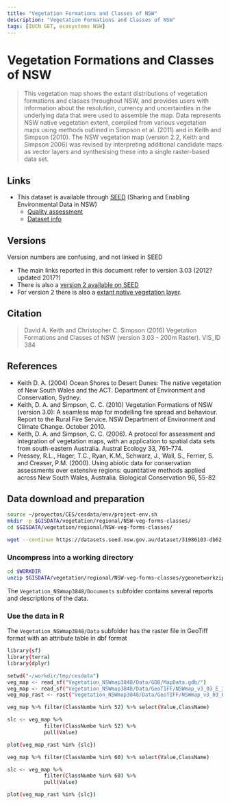 ```yaml
---
title: "Vegetation Formations and Classes of NSW"
description: "Vegetation Formations and Classes of NSW"
tags: [IUCN GET, ecosystems NSW]
---
```


# Vegetation Formations and Classes of NSW

> This vegetation map shows the extant distributions of vegetation formations and classes throughout NSW, and provides users with information about the resolution, currency and uncertainties in the underlying data that were used to assemble the map. Data represents NSW native vegetation extent, compiled from various vegetation maps using methods outlined in Simpson et al. (2011) and in Keith and Simpson (2010). The NSW vegetation map (version 2.2, Keith and Simpson 2006) was revised by interpreting additional candidate maps as vector layers and synthesising these into a single raster-based data set. 



## Links 

- This dataset is available through [SEED](https://www.seed.nsw.gov.au/) (Sharing and Enabling Environmental Data in NSW)
    - [Quality assessment](https://datasets.seed.nsw.gov.au/dataset/vegetation-classes-of-nsw-version-3-03-200m-raster-david-a-keith-and-christopher-c-simpc0917/resource/debe5cf1-cbff-4e23-b768-ffbdbd8ec006)
    - [Dataset info](https://datasets.seed.nsw.gov.au/dataset/vegetation-classes-of-nsw-version-3-03-200m-raster-david-a-keith-and-christopher-c-simpc0917)

## Versions

Version numbers are confusing, and not linked in SEED

- The main links reported in this document refer to version 3.03 (2012? updated 2017?)
- There is also a [version 2 available on SEED](https://datasets.seed.nsw.gov.au/dataset/vegetation-formations-and-classes-of-nsw-version-2-david-a-keith-christopher-c-simpson-b0fef) 
- For version 2 there is also a [extant native vegetation layer](https://datasets.seed.nsw.gov.au/dataset/nsw-extant-native-vegetation-keith-and-simpson-2006-version-0021b84f).

## Citation

> David A. Keith and Christopher C. Simpson (2016) Vegetation Formations and Classes of NSW (version 3.03 - 200m Raster). VIS_ID 384


## References

- Keith D. A. (2004) Ocean Shores to Desert Dunes: The native vegetation of New South Wales and the ACT. Department of Environment and Conservation, Sydney. 
- Keith, D. A. and Simpson, C. C. (2010) Vegetation Formations of NSW (version 3.0): A seamless map for modelling fire spread and behaviour. Report to the Rural Fire Service. NSW Department of Environment and Climate Change. October 2010. 
- Keith, D. A. and Simpson, C. C. (2006). A protocol for assessment and integration of vegetation maps, with an application to spatial data sets from south-eastern Australia. Austral Ecology 33, 761–774. 
- Pressey, R.L., Hager, T.C., Ryan, K.M., Schwarz, J., Wall, S., Ferrier, S. and Creaser, P.M. (2000). Using abiotic data for conservation assessments over extensive regions: quantitative methods applied across New South Wales, Australia. Biological Conservation 96, 55-82

## Data download and preparation

```sh
source ~/proyectos/CES/cesdata/env/project-env.sh
mkdir -p $GISDATA/vegetation/regional/NSW-veg-forms-classes/
cd $GISDATA/vegetation/regional/NSW-veg-forms-classes/

wget --continue https://datasets.seed.nsw.gov.au/dataset/31986103-db62-4994-9702-054949281f56/resource/34a8cc72-5753-4993-8957-8d8af4fab008/download/ygeonetworkzipsvegetationnswmap3848.zip

```

### Uncompress into a working directory

```sh
cd $WORKDIR
unzip $GISDATA/vegetation/regional/NSW-veg-forms-classes/ygeonetworkzipsvegetationnswmap3848.zip
```

The `Vegetation_NSWmap3848/Documents` subfolder contains several reports and descriptions of the data. 

### Use the data in R

The `Vegetation_NSWmap3848/Data` subfolder has the raster file in GeoTiff format with an attribute table in dbf format 

```sh
library(sf)
library(terra)
library(dplyr)

setwd("~/workdir/tmp/cesdata")
veg_map <- read_sf("Vegetation_NSWmap3848/Data/GDB/MapData.gdb/")
veg_map <- read_sf("Vegetation_NSWmap3848/Data/GeoTIFF/NSWmap_v3_03_E_3848.tif.vat.dbf")
veg_map_rast <- rast("Vegetation_NSWmap3848/Data/GeoTIFF/NSWmap_v3_03_E_3848.tif")

veg_map %>% filter(ClassNumbe %in% 52) %>% select(Value,ClassName)

slc <- veg_map %>% 
            filter(ClassNumbe %in% 52) %>% 
            pull(Value) 

plot(veg_map_rast %in% {slc})

veg_map %>% filter(ClassNumbe %in% 60) %>% select(Value,ClassName)

slc <- veg_map %>% 
            filter(ClassNumbe %in% 60) %>% 
            pull(Value) 

plot(veg_map_rast %in% {slc})

```
